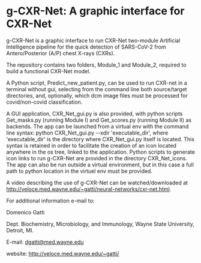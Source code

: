 # g-CXR-Net: A graphic interface for CXR-Net

g-CXR-Net is a graphic interface to run CXR-Net two-module Artificial Intelligence pipeline for the quick detection of SARS-CoV-2 from Antero/Posterior (A/P) chest X-rays (CXRs). 

The repository contains two folders, Module_1 and Module_2, required to build a functional CXR-Net model. 

A Python script, Predict_new_patient.py, can be used to run CXR-net in a terminal without gui, selecting from the command line both source/target directories, and, optionally, which dcm image files must be processed for covid/non-covid classification. 

A GUI application, CXR_Net_gui.py is also provided, with python scripts Get_masks.py (running Module I) and Get_scores.py (running Module II) as backends. The app can be launched from a virtual env with the command line syntax: python CXR_Net_gui.py --xdir 'executable_dir', where 'executable_dir' is the directory where CXR_Net_gui.py itself is located. This syntax is retained in order to facilitate the creation of an icon located anywhere in the os tree, linked to the application. Python scripts to generate icon links to run g-CXR-Net are provided in the directory CXR_Net_icons. The app can also be run outside a virtual environment, but in this case a full path to python location in the virtuel env must be provided. 

A video describing the use of g-CXR-Net can be watched/downloaded at http://veloce.med.wayne.edu/~gatti/neural-networks/cxr-net.html.

For additional information e-mail to:

Domenico Gatti

Dept. Biochemistry, Microbiology, and Immunology, Wayne State University, Detroit, MI.

E-mail: dgatti@med.wayne.edu

website: http://veloce.med.wayne.edu/~gatti/
